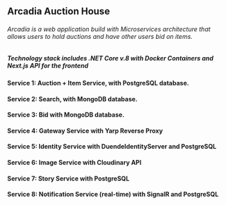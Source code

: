 ## Arcadia Auction House 
###### Arcadia is a web application build with Microservices architecture that allows users to hold auctions and have other users bid on items.

##### Technology stack includes .NET Core v.8 with Docker Containers and Next.js API for the frontend
#### Service 1: Auction + Item Service, with PostgreSQL database.  
#### Service 2: Search, with MongoDB database.  
#### Service 3: Bid with MongoDB database.
#### Service 4: Gateway Service with Yarp Reverse Proxy
#### Service 5: Identity Service with DuendeIdentityServer and PostgreSQL
#### Service 6: Image Service with Cloudinary API
#### Service 7: Story Service with PostgreSQL
#### Service 8: Notification Service (real-time) with SignalR and PostgreSQL
